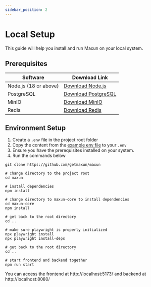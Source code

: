 ```yaml
---
sidebar_position: 2
---
```


# Local Setup

This guide will help you install and run Maxun on your local system.

## Prerequisites

| Software    | Download Link                                                                 |
|-------------|-------------------------------------------------------------------------------|
| Node.js (18 or above)     | [Download Node.js](https://nodejs.org/en/download/)                           |
| PostgreSQL  | [Download PostgreSQL](https://www.postgresql.org/download/)                   |
| MinIO       | [Download MinIO](https://min.io/download)                                     |
| Redis       | [Download Redis](https://redis.io/download)                                   |

## Environment Setup

1. Create a `.env` file in the project root folder
2. Copy the content from the <a href="https://github.com/getmaxun/maxun/blob/master/ENVEXAMPLE">example env file</a> to your `.env`
3. Ensure you have the prerequisites installed on your system.
4. Run the commands below

```
git clone https://github.com/getmaxun/maxun

# change directory to the project root
cd maxun

# install dependencies
npm install

# change directory to maxun-core to install dependencies
cd maxun-core 
npm install

# get back to the root directory
cd ..

# make sure playwright is properly initialized
npx playwright install
npx playwright install-deps

# get back to the root directory
cd ..

# start frontend and backend together
npm run start
```

You can access the frontend at http://localhost:5173/ and backend at http://localhost:8080/